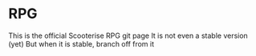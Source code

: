 # RPG
This is the official Scooterise RPG git page
It is not even a stable version (yet)
But when it is stable, branch off from it
